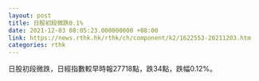 ```yaml
---
layout: post
title: 日股初段微跌0.1%
date: 2021-12-03 08:05:23.000000000 +08:00
link: https://news.rthk.hk/rthk/ch/component/k2/1622553-20211203.htm
categories: rthk
---
```


日股初段微跌，日經指數較早時報27718點，跌34點，跌幅0.12%。
